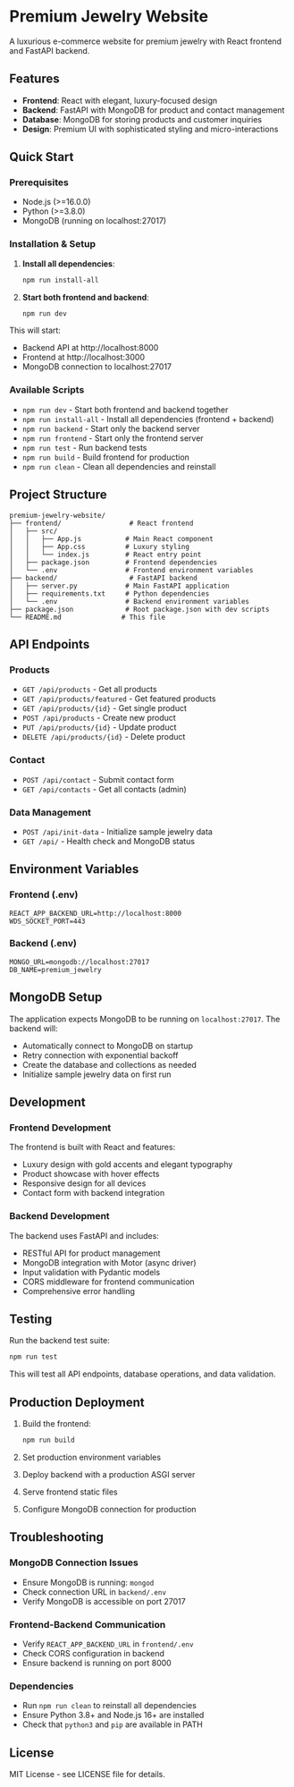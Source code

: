 # Premium Jewelry Website

A luxurious e-commerce website for premium jewelry with React frontend and FastAPI backend.

## Features

- **Frontend**: React with elegant, luxury-focused design
- **Backend**: FastAPI with MongoDB for product and contact management
- **Database**: MongoDB for storing products and customer inquiries
- **Design**: Premium UI with sophisticated styling and micro-interactions

## Quick Start

### Prerequisites

- Node.js (>=16.0.0)
- Python (>=3.8.0)
- MongoDB (running on localhost:27017)

### Installation & Setup

1. **Install all dependencies**:
   ```bash
   npm run install-all
   ```

2. **Start both frontend and backend**:
   ```bash
   npm run dev
   ```

This will start:
- Backend API at http://localhost:8000
- Frontend at http://localhost:3000
- MongoDB connection to localhost:27017

### Available Scripts

- `npm run dev` - Start both frontend and backend together
- `npm run install-all` - Install all dependencies (frontend + backend)
- `npm run backend` - Start only the backend server
- `npm run frontend` - Start only the frontend server
- `npm run test` - Run backend tests
- `npm run build` - Build frontend for production
- `npm run clean` - Clean all dependencies and reinstall

## Project Structure

```
premium-jewelry-website/
├── frontend/                 # React frontend
│   ├── src/
│   │   ├── App.js           # Main React component
│   │   ├── App.css          # Luxury styling
│   │   └── index.js         # React entry point
│   ├── package.json         # Frontend dependencies
│   └── .env                 # Frontend environment variables
├── backend/                  # FastAPI backend
│   ├── server.py            # Main FastAPI application
│   ├── requirements.txt     # Python dependencies
│   └── .env                 # Backend environment variables
├── package.json             # Root package.json with dev scripts
└── README.md               # This file
```

## API Endpoints

### Products
- `GET /api/products` - Get all products
- `GET /api/products/featured` - Get featured products
- `GET /api/products/{id}` - Get single product
- `POST /api/products` - Create new product
- `PUT /api/products/{id}` - Update product
- `DELETE /api/products/{id}` - Delete product

### Contact
- `POST /api/contact` - Submit contact form
- `GET /api/contacts` - Get all contacts (admin)

### Data Management
- `POST /api/init-data` - Initialize sample jewelry data
- `GET /api/` - Health check and MongoDB status

## Environment Variables

### Frontend (.env)
```
REACT_APP_BACKEND_URL=http://localhost:8000
WDS_SOCKET_PORT=443
```

### Backend (.env)
```
MONGO_URL=mongodb://localhost:27017
DB_NAME=premium_jewelry
```

## MongoDB Setup

The application expects MongoDB to be running on `localhost:27017`. The backend will:
- Automatically connect to MongoDB on startup
- Retry connection with exponential backoff
- Create the database and collections as needed
- Initialize sample jewelry data on first run

## Development

### Frontend Development
The frontend is built with React and features:
- Luxury design with gold accents and elegant typography
- Product showcase with hover effects
- Responsive design for all devices
- Contact form with backend integration

### Backend Development
The backend uses FastAPI and includes:
- RESTful API for product management
- MongoDB integration with Motor (async driver)
- Input validation with Pydantic models
- CORS middleware for frontend communication
- Comprehensive error handling

## Testing

Run the backend test suite:
```bash
npm run test
```

This will test all API endpoints, database operations, and data validation.

## Production Deployment

1. Build the frontend:
   ```bash
   npm run build
   ```

2. Set production environment variables
3. Deploy backend with a production ASGI server
4. Serve frontend static files
5. Configure MongoDB connection for production

## Troubleshooting

### MongoDB Connection Issues
- Ensure MongoDB is running: `mongod`
- Check connection URL in `backend/.env`
- Verify MongoDB is accessible on port 27017

### Frontend-Backend Communication
- Verify `REACT_APP_BACKEND_URL` in `frontend/.env`
- Check CORS configuration in backend
- Ensure backend is running on port 8000

### Dependencies
- Run `npm run clean` to reinstall all dependencies
- Ensure Python 3.8+ and Node.js 16+ are installed
- Check that `python3` and `pip` are available in PATH

## License

MIT License - see LICENSE file for details.